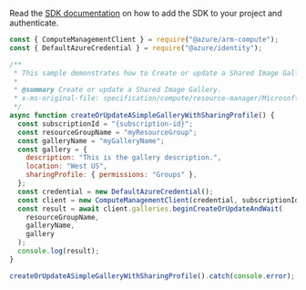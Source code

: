 Read the [SDK documentation](https://github.com/Azure/azure-sdk-for-js/blob/%40azure%2Farm-compute_18.0.0/sdk/compute/arm-compute/README.md) on how to add the SDK to your project and authenticate.

```javascript
const { ComputeManagementClient } = require("@azure/arm-compute");
const { DefaultAzureCredential } = require("@azure/identity");

/**
 * This sample demonstrates how to Create or update a Shared Image Gallery.
 *
 * @summary Create or update a Shared Image Gallery.
 * x-ms-original-file: specification/compute/resource-manager/Microsoft.Compute/stable/2021-10-01/examples/gallery/CreateOrUpdateASimpleGalleryWithSharingProfile.json
 */
async function createOrUpdateASimpleGalleryWithSharingProfile() {
  const subscriptionId = "{subscription-id}";
  const resourceGroupName = "myResourceGroup";
  const galleryName = "myGalleryName";
  const gallery = {
    description: "This is the gallery description.",
    location: "West US",
    sharingProfile: { permissions: "Groups" },
  };
  const credential = new DefaultAzureCredential();
  const client = new ComputeManagementClient(credential, subscriptionId);
  const result = await client.galleries.beginCreateOrUpdateAndWait(
    resourceGroupName,
    galleryName,
    gallery
  );
  console.log(result);
}

createOrUpdateASimpleGalleryWithSharingProfile().catch(console.error);
```
